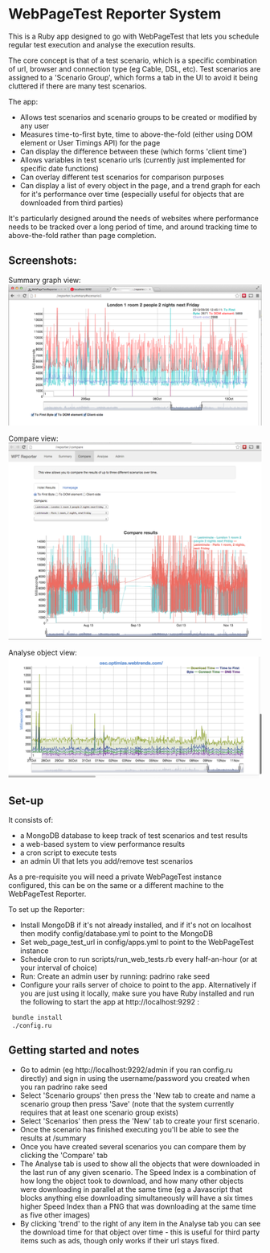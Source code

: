 # WebPageTest Reporter System

This is a Ruby app designed to go with WebPageTest that lets you schedule regular test execution and analyse the execution results.

The core concept is that of a test scenario, which is a specific combination of url, browser and connection type (eg Cable, DSL, etc).  Test scenarios are assigned to a 'Scenario Group', which forms a tab in the UI to avoid it being cluttered if there are many test scenarios. 

The app:
 * Allows test scenarios and scenario groups to be created or modified by any user
 * Measures time-to-first byte, time to above-the-fold (either using DOM element or User Timings API) for the page
 * Can display the difference between these (which forms 'client time')
 * Allows variables in test scenario urls (currently just implemented for specific date functions)
 * Can overlay different test scenarios for comparison purposes
 * Can display a list of every object in the page, and a trend graph for each for it's performance over time (especially useful for objects that are downloaded from third parties)

It's particularly designed around the needs of websites where performance needs to be tracked over a long period of time, and around tracking time to above-the-fold rather than page completion.

## Screenshots:

Summary graph view:
![](screenshots/results_graph.png?raw=true)

Compare view:
![](screenshots/compare.png?raw=true)

Analyse object view:
![](screenshots/analyse_object.png?raw=true)

## Set-up

It consists of:
 * a MongoDB database to keep track of test scenarios and test results
 * a web-based system to view performance results
 * a cron script to execute tests
 * an admin UI that lets you add/remove test scenarios

As a pre-requisite you will need a private WebPageTest instance configured, this can be on the same or a different machine to the WebPageTest Reporter.

To set up the Reporter:
 * Install MongoDB if it's not already installed, and if it's not on localhost then modify config/database.yml to point to the MongoDB
 * Set web_page_test_url in config/apps.yml to point to the WebPageTest instance
 * Schedule cron to run scripts/run_web_tests.rb every half-an-hour (or at your interval of choice)
 * Run: Create an admin user by running: padrino rake seed 
 * Configure your rails server of choice to point to the app. Alternatively if you are just using it locally, make sure you have Ruby installed and run the following to start the app at http://localhost:9292 :
```
 bundle install
 ./config.ru
```

## Getting started and notes

 * Go to admin (eg http://localhost:9292/admin if you ran config.ru directly) and sign in using the username/password you created when you ran padrino rake seed
 * Select 'Scenario groups' then press the 'New tab to create and name a scenario group then press 'Save' (note that the system currently requires that at least one scenario group exists) 
 * Select 'Scenarios' then press the 'New' tab to create your first scenario. 
 * Once the scenario has finished executing you'll be able to see the results at /summary
 * Once you have created several scenarios you can compare them by clicking the 'Compare' tab
 * The Analyse tab is used to show all the objects that were downloaded in the last run of any given scenario. The Speed Index is a combination of how long the object took to download, and how many other objects were downloading in parallel at the same time (eg a Javascript that blocks anything else downloading simultaneously will have a six times higher Speed Index than a PNG that was downloading at the same time as five other images)
 * By clicking 'trend' to the right of any item in the Analyse tab you can see the download time for that object over time - this is useful for third party items such as ads, though only works if their url stays fixed.  
